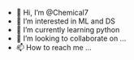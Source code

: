 - 👋 Hi, I’m @Chemical7
- 👀 I’m interested in ML and DS
- 🌱 I’m currently learning python
- 💞️ I’m looking to collaborate on ...
- 📫 How to reach me ...

<!---
Chemical7/Chemical7 is a ✨ special ✨ repository because its `README.md` (this file) appears on your GitHub profile.
You can click the Preview link to take a look at your changes.
--->

